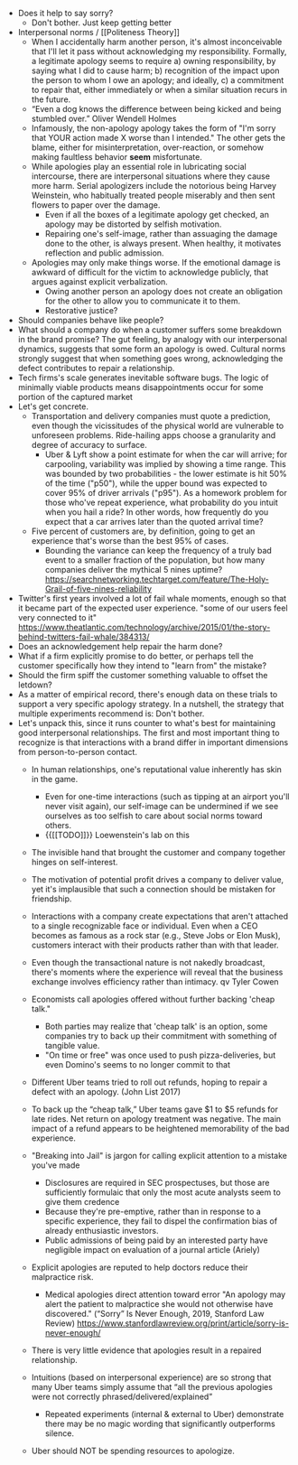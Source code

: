 - Does it help to say sorry? 
    - Don't bother.  Just keep getting better
- Interpersonal norms / [[Politeness Theory]]
    - When I accidentally harm another person, it's almost inconceivable that I'll let it pass without acknowledging my responsibility. Formally, a legitimate apology seems to require a) owning responsibility, by saying what I did to cause harm; b) recognition of the impact upon the person to whom I owe an apology; and ideally, c) a commitment to repair that, either immediately or when a similar situation recurs in the future.
    - “Even a dog knows the difference between being kicked and being stumbled over.” Oliver Wendell Holmes
    - Infamously, the non-apology apology takes the form of "I'm sorry that YOUR action made X worse than I intended." The other gets the blame, either for misinterpretation, over-reaction, or somehow making faultless behavior __seem__ misfortunate.
    - While apologies play an essential role in lubricating social intercourse, there are interpersonal situations where they cause more harm. Serial apologizers include the notorious being Harvey Weinstein, who habitually treated people miserably and then sent flowers to paper over the damage. 
        - Even if all the boxes of a legitimate apology get checked, an apology may be distorted by selfish motivation.
        - Repairing one's self-image, rather than assuaging the damage done to the other, is always present. When healthy, it motivates reflection and public admission. 
    - Apologies may only make things worse. If the emotional damage is awkward of difficult for the victim to acknowledge publicly, that argues against explicit verbalization.
        - Owing another person an apology does not create an obligation for the other to allow you to communicate it to them.
        - Restorative justice?
- Should companies behave like people?
- What should a company do when a customer suffers some breakdown in the brand promise? The gut feeling, by analogy with our interpersonal dynamics, suggests that some form an apology is owed. Cultural norms strongly suggest that when something goes wrong, acknowledging the defect contributes to repair a relationship.
- Tech firms's scale generates inevitable software bugs. The logic of minimally viable products means disappointments occur for some portion of the captured market
- Let's get concrete. 
    - Transportation and delivery companies must quote a prediction, even though the vicissitudes of the physical world are vulnerable to unforeseen problems. Ride-hailing apps choose a granularity and degree of accuracy to surface. 
        - Uber & Lyft show a point estimate for when the car will arrive; for carpooling, variability was implied by showing a time range. This was bounded by two probabilities - the lower estimate is hit 50% of the time ("p50"), while the upper bound was expected to cover 95% of driver arrivals ("p95"). As a homework problem for those who've repeat experience, what probability do you intuit when you hail a ride? In other words, how frequently do you expect that a car arrives later than the quoted arrival time?
    - Five percent of customers are, by definition, going to get an experience that's worse than the best 95% of cases. 
        - Bounding the variance can keep the frequency of a truly bad event to a smaller fraction of the population, but how many companies deliver the mythical 5 nines uptime?https://searchnetworking.techtarget.com/feature/The-Holy-Grail-of-five-nines-reliability
- Twitter's first years involved a lot of fail whale moments, enough so that it became part of the expected user experience. "some of our users feel very connected to it" https://www.theatlantic.com/technology/archive/2015/01/the-story-behind-twitters-fail-whale/384313/
- Does an acknowledgement help repair the harm done? 
- What if a firm explicitly promise to do better, or perhaps tell the customer specifically how they intend to "learn from" the mistake?
- Should the firm spiff the customer something valuable to offset the letdown? 
- As a matter of empirical record, there's enough data on these trials to support a very specific apology strategy. In a nutshell, the strategy that multiple experiments recommend is: Don't bother.
- Let's unpack this, since it runs counter to what's best for maintaining good interpersonal relationships. The first and most important thing to recognize is that interactions with a brand differ in important dimensions from person-to-person contact.
    - In human relationships, one's reputational value inherently has skin in the game. 
        - Even for one-time interactions (such as tipping at an airport you'll never visit again), our self-image can be undermined if we see ourselves as too selfish to care about social norms toward others.
        - {{[[TODO]]}} Loewenstein's lab on this 
    - The invisible hand that brought the customer and company together hinges on self-interest. 
    - The motivation of potential profit drives a company to deliver value, yet it's implausible that such a connection should be mistaken for friendship.
    - Interactions with a company create expectations that aren't attached to a single recognizable face or individual. Even when a CEO becomes as famous as a rock star (e.g., Steve Jobs or Elon Musk), customers interact with their products rather than with that leader.
    - Even though the transactional nature is not nakedly broadcast, there's moments where the experience will reveal that the business exchange involves efficiency rather than intimacy. qv Tyler Cowen
    - Economists call apologies offered without further backing 'cheap talk."
        - Both parties may realize that 'cheap talk' is an option, some companies try to back up their commitment with something of tangible value. 
        - "On time or free" was once used to push pizza-deliveries, but even Domino's seems to no longer commit to that
    - Different Uber teams tried to roll out refunds, hoping to repair a defect with an apology. (John List 2017)

    - To back up the “cheap talk,” Uber teams gave $1 to $5 refunds for late rides. Net return on apology treatment was negative. The main impact of a refund appears to be heightened memorability of the bad experience.
    - "Breaking into Jail" is jargon for calling explicit attention to a mistake you've made
        - Disclosures are required in SEC prospectuses, but those are sufficiently formulaic that only the most acute analysts seem to give them credence
        - Because they're pre-emptive, rather than in response to a specific experience, they fail to dispel the confirmation bias of already enthusiastic investors. 
        - Public admissions of being paid by an interested party have negligible impact on evaluation of a journal article (Ariely)
    - Explicit apologies are reputed to help doctors reduce their malpractice risk.
        - Medical apologies direct attention toward error "An apology may alert the patient to malpractice she would not otherwise have discovered." (“Sorry” Is Never Enough, 2019, Stanford Law Review) https://www.stanfordlawreview.org/print/article/sorry-is-never-enough/
    - There is very little evidence that apologies result in a repaired relationship.
    - Intuitions (based on interpersonal experience) are so strong that many Uber teams simply assume that “all the previous apologies were not correctly phrased/delivered/explained”
        - Repeated experiments (internal & external to Uber) demonstrate there may be no magic wording that significantly outperforms silence.
    - Uber should NOT be spending resources to apologize.
